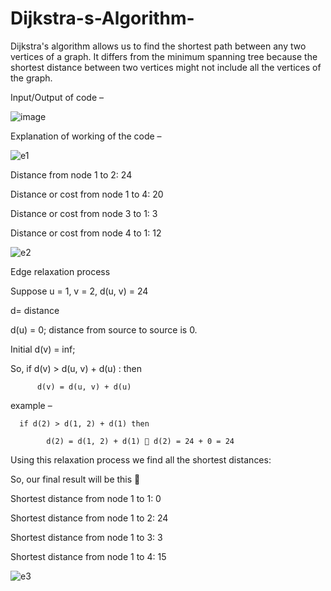 # Dijkstra-s-Algorithm-

Dijkstra's algorithm allows us to find the shortest path between any two vertices of a graph. It differs from the minimum spanning tree because the shortest distance between two vertices might not include all the vertices of the graph.

Input/Output of code – 

![image](https://user-images.githubusercontent.com/65345575/180661102-e5686129-ddd8-4dda-ab4a-f0c448026feb.png)

Explanation of working of the code –

![e1](https://user-images.githubusercontent.com/65345575/180661599-75a58a96-3dc6-43d5-8362-278f596f57e4.PNG)

Distance from node 1 to 2: 24

Distance or cost from node 1 to 4: 20

Distance or cost from node 3 to 1: 3

Distance or cost from node 4 to 1: 12


![e2](https://user-images.githubusercontent.com/65345575/180661642-aecb7306-9418-4b5d-8e33-9ccd5fcb6a29.PNG)

Edge relaxation process

Suppose u = 1, v = 2, d(u, v) = 24

d= distance 

d(u) = 0; distance from source to source is 0.

Initial d(v) = inf;

So, if  d(v) > d(u, v) + d(u) : then 

          d(v) = d(u, v) + d(u) 
          
          

example – 

      if d(2) > d(1, 2) + d(1) then
      
            d(2) = d(1, 2) + d(1)  d(2) = 24 + 0 = 24
            
        
Using this relaxation process we find all the shortest distances:

So, our final result will be this 



Shortest distance from node 1 to 1: 0

Shortest distance from node 1 to 2: 24

Shortest distance from node 1 to 3: 3 

Shortest distance  from node 1 to 4: 15


![e3](https://user-images.githubusercontent.com/65345575/180661665-6ea2d056-30b7-475c-899f-25b1c32f99b5.PNG)



